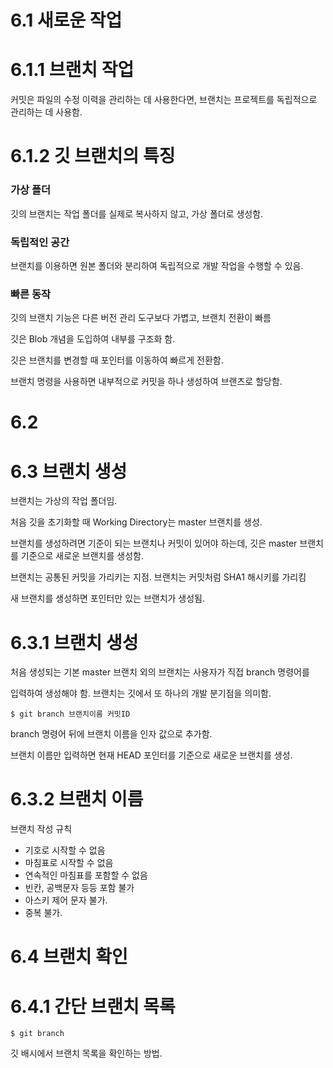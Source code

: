 # 6.1 새로운 작업

# 6.1.1 브랜치 작업

커밋은 파일의 수정 이력을 관리하는 데 사용한다면, 브랜치는 프로젝트를 독립적으로 관리하는 데 사용함.

# 6.1.2 깃 브랜치의 특징

### 가상 폴더

깃의 브랜치는 작업 폴더를 실제로 복사하지 않고, 가상 폴더로 생성함.

### 독립적인 공간

브랜치를 이용하면 원본 폴더와 분리하여 독립적으로 개발 작업을 수행할 수 있음.

### 빠른 동작

깃의 브랜치 기능은 다른 버전 관리 도구보다 가볍고, 브랜치 전환이 빠름

깃은 Blob 개념을 도입하여 내부를 구조화 함.

깃은 브랜치를 변경할 때 포인터를 이동하여 빠르게 전환함.

브랜치 명령을 사용하면 내부적으로 커밋을 하나 생성하여 브랜츠로 할당함.

# 6.2

# 6.3 브랜치 생성

브랜치는 가상의 작업 폴더임.

처음 깃을 초기화할 때 Working Directory는 master 브랜치를 생성.

브랜치를 생성하려면 기준이 되는 브랜치나 커밋이 있어야 하는데, 깃은 master 브랜치를 기준으로 새로운 브랜치를 생성함.

브랜치는 공통된 커밋을 가리키는 지점. 브랜치는 커밋처럼 SHA1 해시키를 가리킴

새 브랜치를 생성하면 포인터만 있는 브랜치가 생성됨.

# 6.3.1 브랜치 생성

처음 생성되는 기본 master 브랜치 외의 브랜치는 사용자가 직접 branch 명령어를

입력하여 생성해야 함. 브랜치는 깃에서 또 하나의 개발 분기점을 의미함.

```
$ git branch 브랜치이름 커밋ID
```

branch 명령어 뒤에 브랜치 이름을 인자 값으로 추가함.

브랜치 이름만 입력하면 현재 HEAD 포인터를 기준으로 새로운 브랜치를 생성.

# 6.3.2 브랜치 이름

브랜치 작성 규칙
- 기호로 시작할 수 없음
- 마침표로 시작할 수 없음
- 연속적인 마침표를 포함할 수 없음
- 빈칸, 공백문자 등등 포함 불가
- 아스키 제어 문자 불가.
- 중복 불가.

# 6.4 브랜치 확인

# 6.4.1 간단 브랜치 목록

```
$ git branch
```

깃 배시에서 브랜치 목록을 확인하는 방법.
